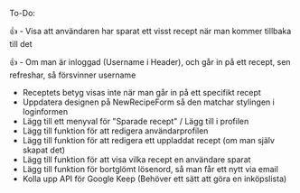 To-Do:

👍 - Visa att användaren har sparat ett visst recept när man kommer tillbaka till det

👍 - Om man är inloggad (Username i Header), och går in på ett recept, sen refreshar, så försvinner username

- Receptets betyg visas inte när man går in på ett specifikt recept
- Uppdatera designen på NewRecipeForm så den matchar stylingen i loginformen
- Lägg till ett menyval för "Sparade recept" / Lägg till i profilen
- Lägg till funktion för att redigera användarprofilen
- Lägg till funktion för att redigera ett uppladdat recept (om man själv skapat det)
- Lägg till funktion för att visa vilka recept en användare sparat
- Lägg till funktion för bortglömt lösenord, så man får ett nytt via email
- Kolla upp API för Google Keep (Behöver ett sätt att göra en inköpslista)
